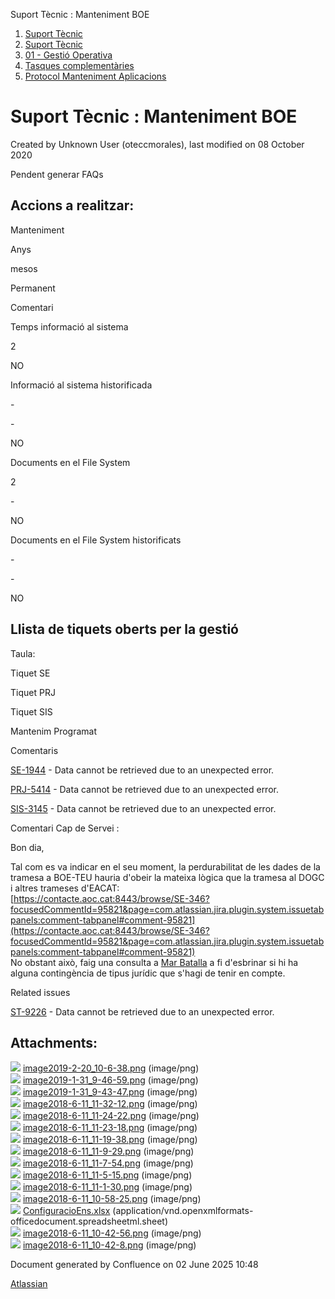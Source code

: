 Suport Tècnic : Manteniment BOE  

1.  [Suport Tècnic](index.md)
2.  [Suport Tècnic](13893782.md)
3.  [01 - Gestió Operativa](26313391.md)
4.  [Tasques complementàries](26313409.md)
5.  [Protocol Manteniment Aplicacions](Protocol-Manteniment-Aplicacions_39911467.md)

Suport Tècnic : Manteniment BOE
===============================

Created by Unknown User (oteccmorales), last modified on 08 October 2020

Pendent generar FAQs

Accions a realitzar:
--------------------

Manteniment

Anys

mesos

Permanent

Comentari

Temps informació al sistema

2

  

NO

  

Informació al sistema historificada

\-

\-

NO

  

Documents en el File System

2

\-

NO

  

Documents en el File System historificats

\-

\-

NO

  

Llista de tiquets oberts per la gestió
--------------------------------------

Taula:

Tiquet SE

Tiquet PRJ

Tiquet SIS

Mantenim Programat

Comentaris

[SE-1944](https://contacte.aoc.cat/browse/SE-1944?src=confmacro) - Data cannot be retrieved due to an unexpected error.

[PRJ-5414](https://contacte.aoc.cat/browse/PRJ-5414?src=confmacro) - Data cannot be retrieved due to an unexpected error.

[SIS-3145](https://contacte.aoc.cat/browse/SIS-3145?src=confmacro) - Data cannot be retrieved due to an unexpected error.

Comentari Cap de Servei : 

Bon dia,

Tal com es va indicar en el seu moment, la perdurabilitat de les dades de la tramesa a BOE-TEU hauria d'obeir la mateixa lògica que la tramesa al DOGC i altres trameses d'EACAT:  
[https://contacte.aoc.cat:8443/browse/SE-346?focusedCommentId=95821&page=com.atlassian.jira.plugin.system.issuetabpanels:comment-tabpanel#comment-95821](https://contacte.aoc.cat:8443/browse/SE-346?focusedCommentId=95821&page=com.atlassian.jira.plugin.system.issuetabpanels:comment-tabpanel#comment-95821)  
No obstant això, faig una consulta a [Mar Batalla](https://contacte.aoc.cat/secure/ViewProfile.jspa?name=mbatalla) a fi d'esbrinar si hi ha alguna contingència de tipus jurídic que s'hagi de tenir en compte.

  

Related issues

[ST-9226](https://contacte.aoc.cat/browse/ST-9226?src=confmacro) - Data cannot be retrieved due to an unexpected error.

  

Attachments:
------------

![](images/icons/bullet_blue.gif) [image2019-2-20\_10-6-38.png](attachments/41517243/41517244.png) (image/png)  
![](images/icons/bullet_blue.gif) [image2019-1-31\_9-46-59.png](attachments/41517243/41517245.png) (image/png)  
![](images/icons/bullet_blue.gif) [image2019-1-31\_9-43-47.png](attachments/41517243/41517246.png) (image/png)  
![](images/icons/bullet_blue.gif) [image2018-6-11\_11-32-12.png](attachments/41517243/41517247.png) (image/png)  
![](images/icons/bullet_blue.gif) [image2018-6-11\_11-24-22.png](attachments/41517243/41517248.png) (image/png)  
![](images/icons/bullet_blue.gif) [image2018-6-11\_11-23-18.png](attachments/41517243/41517249.png) (image/png)  
![](images/icons/bullet_blue.gif) [image2018-6-11\_11-19-38.png](attachments/41517243/41517250.png) (image/png)  
![](images/icons/bullet_blue.gif) [image2018-6-11\_11-9-29.png](attachments/41517243/41517251.png) (image/png)  
![](images/icons/bullet_blue.gif) [image2018-6-11\_11-7-54.png](attachments/41517243/41517252.png) (image/png)  
![](images/icons/bullet_blue.gif) [image2018-6-11\_11-5-15.png](attachments/41517243/41517253.png) (image/png)  
![](images/icons/bullet_blue.gif) [image2018-6-11\_11-1-30.png](attachments/41517243/41517254.png) (image/png)  
![](images/icons/bullet_blue.gif) [image2018-6-11\_10-58-25.png](attachments/41517243/41517255.png) (image/png)  
![](images/icons/bullet_blue.gif) [ConfiguracioEns.xlsx](attachments/41517243/41517256.xlsx) (application/vnd.openxmlformats-officedocument.spreadsheetml.sheet)  
![](images/icons/bullet_blue.gif) [image2018-6-11\_10-42-56.png](attachments/41517243/41517257.png) (image/png)  
![](images/icons/bullet_blue.gif) [image2018-6-11\_10-42-8.png](attachments/41517243/41517258.png) (image/png)  

Document generated by Confluence on 02 June 2025 10:48

[Atlassian](http://www.atlassian.com/)